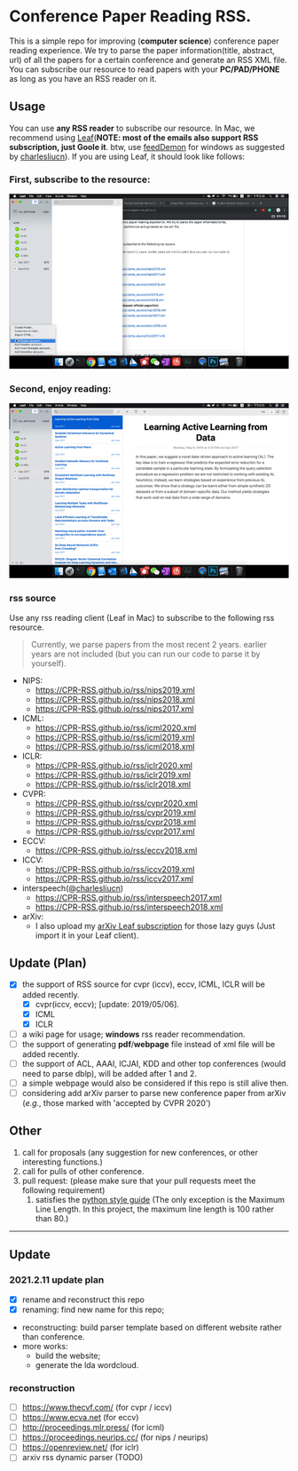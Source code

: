 # Conference Paper Reading RSS.

This is a simple repo for improving (**computer science**) conference paper reading experience. We try to parse the paper information(title, abstract, url) of all the papers for a certain conference and generate an RSS XML file. You can subscribe our resource to read papers with your **PC/PAD/PHONE** as long as you have an RSS reader on it.

## Usage

You can use **any RSS reader** to subscribe our resource. In Mac, we recommend using [Leaf](https://itunes.apple.com/cn/app/leaf-rss-%E6%96%B0%E9%97%BB%E9%98%85%E8%AF%BB%E5%99%A8/id576338668?mt=12)(**NOTE: most of the emails also support RSS subscription, just Goole it**. btw, use [feedDemon](http://www.feeddemon.com/) for windows as suggested by [charlesliucn](https://github.com/charlesliucn)). If you are using Leaf, it should look like follows:
### First, subscribe to the resource:

![leaf-sub.gif](leaf-sub.gif)

### Second, enjoy reading:

![rss-example.gif](rss-example.gif)
### rss source
Use any rss reading client (Leaf in Mac) to subscribe to the following rss resource.
> Currently, we parse papers from the most recent 2 years. earlier years are not included (but you can run our code to parse it by yourself).
+ NIPS:
  + https://CPR-RSS.github.io/rss/nips2019.xml
  + https://CPR-RSS.github.io/rss/nips2018.xml
  + https://CPR-RSS.github.io/rss/nips2017.xml
+ ICML:
  + https://CPR-RSS.github.io/rss/icml2020.xml
  + https://CPR-RSS.github.io/rss/icml2019.xml
  + https://CPR-RSS.github.io/rss/icml2018.xml
+ ICLR:
  + https://CPR-RSS.github.io/rss/iclr2020.xml
  + https://CPR-RSS.github.io/rss/iclr2019.xml
  + https://CPR-RSS.github.io/rss/iclr2018.xml
+ CVPR:
  + https://CPR-RSS.github.io/rss/cvpr2020.xml
  + https://CPR-RSS.github.io/rss/cvpr2019.xml
  + https://CPR-RSS.github.io/rss/cvpr2018.xml
  + https://CPR-RSS.github.io/rss/cvpr2017.xml
+ ECCV:
  + https://CPR-RSS.github.io/rss/eccv2018.xml
+ ICCV:
  + https://CPR-RSS.github.io/rss/iccv2019.xml
  + https://CPR-RSS.github.io/rss/iccv2017.xml
+ interspeech(@[charlesliucn](https://github.com/charlesliucn))
  + https://CPR-RSS.github.io/rss/interspeech2017.xml
  + https://CPR-RSS.github.io/rss/interspeech2018.xml
+ arXiv:
  + I also upload my [arXiv Leaf subscription](https://github.com/paper-gem/paper-gem.github.io/blob/master/Leaf%20Subscriptions.xml) for those lazy guys (Just import it in your Leaf client).
## Update (Plan)

* [x] the support of RSS source for cvpr (iccv), eccv, ICML, ICLR will be added recently.
  * [x] cvpr(iccv, eccv);  \[update: 2019/05/06\].
  * [x] ICML
  * [x] ICLR
* [ ] a wiki page for usage; **windows** rss reader recommendation.
* [ ] the support of generating **pdf**/**webpage** file instead of xml file will be added recently.
* [ ] the support of ACL, AAAI, ICJAI, KDD and other top conferences (would need to parse dblp), will be added after 1 and 2.
* [ ] a simple webpage would also be considered if this repo is still alive then.
* [ ] considering add arXiv parser to parse new conference paper from arXiv (*e.g.*, those marked with 'accepted by CVPR 2020')

## Other

1. call for proposals (any suggestion for new conferences, or other interesting functions.)
2. call for pulls of other conference.
3. pull request: (please make sure that your pull requests meet the following requirement)
    1. satisfies the [python style guide](https://www.python.org/dev/peps/pep-0008/) (The only exception is the Maximum Line Length. In this project, the maximum line length is 100 rather than 80.)
---

## Update
### 2021.2.11 update plan

* [x] rename and reconstruct this repo
* [x] renaming: find new name for this repo;
* reconstructing: build parser template based on different website rather than conference.
* more works:
  * build the website;
  * generate the lda wordcloud.

### reconstruction

* [ ] https://www.thecvf.com/ (for cvpr / iccv)
* [ ] https://www.ecva.net (for eccv)
* [ ] http://proceedings.mlr.press/ (for icml)
* [ ] https://proceedings.neurips.cc/ (for nips / neurips)
* [ ] https://openreview.net/ (for iclr)
* [ ] arxiv rss dynamic parser (TODO)
